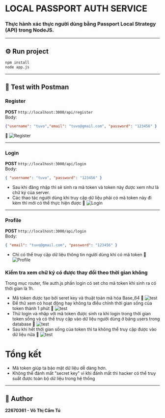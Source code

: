 # LOCAL PASSPORT AUTH SERVICE

### Thực hành xác thực người dùng bằng **Passport Local Strategy (API)** trong NodeJS.

---

## ⚙️ Run project
```bash
npm install
node app.js
```

---

## 🧪 Test with Postman

### Register
**POST** `http://localhost:3000/api/register`  
Body:
```json
{"username": "tuvo","email": "tuvo@gmail.com", "password": "123456" }
```
📸 ![Register](public/result/regist.png)

---

### Login
**POST** `http://localhost:3000/api/login`  
Body:
```json
{ "username": "tuvo", "password": "123456" }
```
- Sau khi đăng nhập thì sẽ sinh ra mã token và token này được xem như là chữ ký của server.
- Các thao tác người dùng khi truy cập dữ liệu phải có mã token này đi kèm thì mới có thể thực hiện được
📸 ![Login](public/result/login.png)

---

### Profile
**POST** `http://localhost:3000/api/login`  
Body:
```json
{ "email": "tuvo@gmail.com", "password": "123456" }
```
- Chỉ có thể truy cập dữ liệu thông tin người dùng khi có mã token
📸 ![Profile](public/result/profile.png)

### Kiểm tra xem chữ ký có được thay đổi theo thời gian không
Trong mục router, file auth.js phần login có set cho mã token khi sinh ra có thời gian là 1h.
- Mã token được tạo bởi seret key và thuật toán mã hóa Base_64
📸 ![test](public/result/time_token.png)
- Để thử xem có hoạt động hay không ta điều chỉnh thời gian sống của token thành 1 phút
📸 ![test](public/result/set_time_token.png)
- Thử login và nhập với mã token được sinh ra khi login trong thời gian token sống và có thể truy cập vào dữ liệu người dùng ở bảng users trong database
📸 ![test](public/result/test_token.png)
- Sau khi hết thời gian sống của token thì ta không thể truy cập được vào dữ liệu nữa
📸 ![test](public/result/result_token.png)

# Tổng kết
- Mã token giúp ta bảo mật dữ liệu dễ dàng hơn.
- Không thể đánh mất "secret key" vì khi đánh mất thì hacker có thể truy suất được toàn bộ dữ liệu trong hệ thống
 

---

## 📘 Author
**22670361 - Võ Thị Cẩm Tú**
